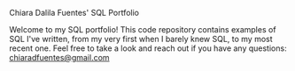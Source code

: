 Chiara Dalila Fuentes' SQL Portfolio

Welcome to my SQL portfolio! This code repository contains examples of SQL I've written, from my very first when I barely knew SQL, to my most recent one. Feel free to take a look and reach out if you have any questions: chiaradfuentes@gmail.com


